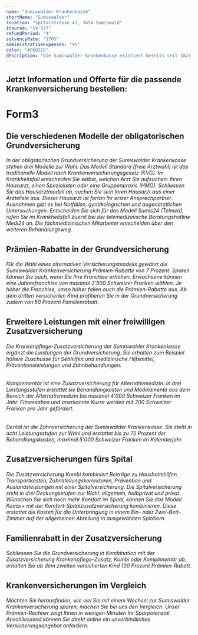 ```yaml
---
name: "Sumiswalder Krankenkasse"
shortName: "Sumiswalder"
location: "Spitalstrasse 47, 3454 Sumiswald"
insured: "19'577"
refundPeriod: "4"
solvencyRate: "170%"
administrativeExpenses: "95"
color: "#F6921E"
description: "Die Sumiswalder Krankenkasse existiert bereits seit 1823 als Kranken- und Unfallversicherer. Die Krankenversicherung ist vor allem in der Deutschschweiz tätig, mit Fokus auf den Kanton Bern und die umliegenden Kantone. Das Unternehmen zählt mehr als 27'000 Versicherungsnehmer und möchte individuell auf die Kundenbedürfnisse abgestimmte Produkte anbieten. Ob sich ein Wechsel zur Sumiswalder lohnt, zeigt unser Versicherungs-Vergleich."
---
```


## Jetzt Information und Offerte für die passende Krankenversicherung bestellen:

# Form3

## Die verschiedenen Modelle der obligatorischen Grundversicherung

###### In der obligatorischen Grundversicherung der Sumiswalder Krankenkasse stehen drei Modelle zur Wahl: Das Modell Standard (freie Arztwahl) ist das traditionelle Modell nach Krankenversicherungsgesetz (KVG). Im Krankheitsfall entscheiden Sie selbst, welchen Arzt Sie aufsuchen: Ihren Hausarzt, einen Spezialisten oder eine Gruppenpraxis (HMO). Schliessen Sie das Hausarztmodell ab, suchen Sie sich Ihren Hausarzt aus einer Ärzteliste aus. Dieser Hausarzt ist fortan Ihr erster Ansprechpartner. Ausnahmen gibt es bei Notfällen, gynäkologischen und augenärztlichen Untersuchungen. Entscheiden Sie sich für das Modell Sumis24 (Telmed), rufen Sie im Krankheitsfall zuerst bei der telemedizinische Beratungshotline Medi24 an. Die fachmedizinischen Mitarbeiter entscheiden über den weiteren Behandlungsweg.

## Prämien-Rabatte in der Grundversicherung

###### Für die Wahl eines alternativen Versicherungsmodells gewährt die Sumiswalder Krankenversicherung Prämien-Rabatte von 7 Prozent. Sparen können Sie auch, wenn Sie Ihre Franchise erhöhen. Erwachsene können eine Jahresfranchise von maximal 2'500 Schweizer Franken wählen. Je höher die Franchise, umso höher fallen auch die Prämien-Rabatte aus. Ab dem dritten versicherten Kind profitieren Sie in der Grundversicherung zudem von 50 Prozent Familienrabatt.

## Erweitere Leistungen mit einer freiwilligen Zusatzversicherung

###### Die Krankenpflege-Zusatzversicherung der Sumiswalder Krankenkasse ergänzt die Leistungen der Grundversicherung. Sie erhalten zum Beispiel höhere Zuschüsse für Sehhilfen und medizinische Hilfsmittel, Präventionsleistungen und Zahnbehandlungen.

###### Komplementär ist eine Zusatzversicherung für Alternativmedizin. In drei Leistungsstufen erstattet sie Behandlungkosten und Medikamente aus dem Bereich der Alternativmedizin bis maximal 4'000 Schweizer Franken im Jahr. Fitnessabos und anerkannte Kurse werden mit 200 Schweizer Franken pro Jahr gefördert.

###### Dental ist die Zahnversicherung der Sumiswalder Krankenkasse. Sie steht in acht Leistungsstufen zur Wahl und erstattet bis zu 75 Prozent der Behandlungskosten, maximal 5'000 Schweizer Franken im Kalenderjahr.

## Zusatzversicherungen fürs Spital

###### Die Zusatzversicherung Kombi kombiniert Beiträge zu Haushaltshilfen, Transportkosten, Zahnstellungskorrekturen, Prävention und Auslandsleistungen mit einer Spitalversicherung. Die Spitalversicherung steht in drei Deckungsstufen zur Wahl: allgemein, halbprivat und privat. Wünschen Sie sich noch mehr Komfort im Spital, können Sie das Modell Kombi+ mit der Komfort-Spitalzusatzversicherung kombinieren. Diese erstattet die Kosten für die Unterbringung in einem Ein- oder Zwei-Bett-Zimmer auf der allgemeinen Abteilung in ausgewählten Spitälern.

## Familienrabatt in der Zusatzversicherung

###### Schliessen Sie die Grundversicherung in Kombination mit der Zusatzversicherung Krankenpflege-Zusatz, Kombi oder Komplimentär ab, erhalten Sie ab dem zweiten versicherten Kind 100 Prozent Prämien-Rabatt.

## Krankenversicherungen im Vergleich

###### Möchten Sie herausfinden, wie viel Sie mit einem Wechsel zur Sumiswalder Krankenversicherung sparen, machen Sie bei uns den Vergleich. Unser Prämien-Rechner zeigt Ihnen in wenigen Minuten Ihr Sparpotenzial. Anschliessend können Sie direkt online ein unverbindliches Versicherungsangebot anfordern.
